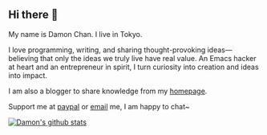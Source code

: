 ## Hi there 👋

<!--
**chenyanming/chenyanming** is a ✨ _special_ ✨ repository because its `README.md` (this file) appears on your GitHub profile.

Here are some ideas to get you started:

- 🔭 I’m currently working on ...
- 🌱 I’m currently learning ...
- 👯 I’m looking to collaborate on ...
- 🤔 I’m looking for help with ...
- 💬 Ask me about ...
- 📫 How to reach me: ...
- 😄 Pronouns: ...
- ⚡ Fun fact: ...
-->
My name is Damon Chan. I live in Tokyo.

I love programming, writing, and sharing thought-provoking ideas—believing that only the ideas we truly live have real value. An Emacs hacker at heart and an entrepreneur in spirit, I turn curiosity into creation and ideas into impact.

I am also a blogger to share knowledge from my [homepage](https://elecming.com/). 

Support me at [paypal](https://paypal.me/elecming) or [email](mailto:elecming@gmail.com) me, I am happy to chat~

[![Damon's github stats](https://github-readme-stats.vercel.app/api?username=chenyanming)](https://github.com/anuraghazra/github-readme-stats)
